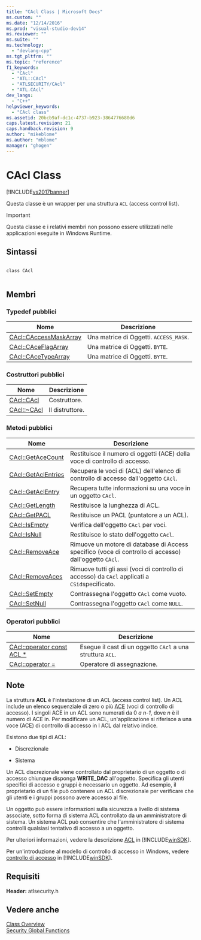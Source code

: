 ```yaml
---
title: "CAcl Class | Microsoft Docs"
ms.custom: ""
ms.date: "12/14/2016"
ms.prod: "visual-studio-dev14"
ms.reviewer: ""
ms.suite: ""
ms.technology: 
  - "devlang-cpp"
ms.tgt_pltfrm: ""
ms.topic: "reference"
f1_keywords: 
  - "CAcl"
  - "ATL::CAcl"
  - "ATLSECURITY/CAcl"
  - "ATL.CAcl"
dev_langs: 
  - "C++"
helpviewer_keywords: 
  - "CAcl class"
ms.assetid: 20bcb9af-dc1c-4737-b923-3864776680d6
caps.latest.revision: 21
caps.handback.revision: 9
author: "mikeblome"
ms.author: "mblome"
manager: "ghogen"
---
```

# CAcl Class
[!INCLUDE[vs2017banner](../../assembler/inline/includes/vs2017banner.md)]

Questa classe è un wrapper per una struttura `ACL` \(access control list\).  
  
> [!IMPORTANT]
>  Questa classe e i relativi membri non possono essere utilizzati nelle applicazioni eseguite in Windows Runtime.  
  
## Sintassi  
  
```  
  
class CAcl  
  
```  
  
## Membri  
  
### Typedef pubblici  
  
|Nome|Descrizione|  
|----------|-----------------|  
|[CAcl::CAccessMaskArray](../Topic/CAcl::CAccessMaskArray.md)|Una matrice di Oggetti. `ACCESS_MASK`.|  
|[CAcl::CAceFlagArray](../Topic/CAcl::CAceFlagArray.md)|Una matrice di Oggetti. `BYTE`.|  
|[CAcl::CAceTypeArray](../Topic/CAcl::CAceTypeArray.md)|Una matrice di Oggetti. `BYTE`.|  
  
### Costruttori pubblici  
  
|Nome|Descrizione|  
|----------|-----------------|  
|[CAcl::CAcl](../Topic/CAcl::CAcl.md)|Costruttore.|  
|[CAcl::~CAcl](../Topic/CAcl::~CAcl.md)|Il distruttore.|  
  
### Metodi pubblici  
  
|Nome|Descrizione|  
|----------|-----------------|  
|[CAcl::GetAceCount](../Topic/CAcl::GetAceCount.md)|Restituisce il numero di oggetti \(ACE\) della voce di controllo di accesso.|  
|[CAcl::GetAclEntries](../Topic/CAcl::GetAclEntries.md)|Recupera le voci di \(ACL\) dell'elenco di controllo di accesso dall'oggetto `CAcl`.|  
|[CAcl::GetAclEntry](../Topic/CAcl::GetAclEntry.md)|Recupera tutte informazioni su una voce in un oggetto `CAcl`.|  
|[CAcl::GetLength](../Topic/CAcl::GetLength.md)|Restituisce la lunghezza di ACL.|  
|[CAcl::GetPACL](../Topic/CAcl::GetPACL.md)|Restituisce un PACL \(puntatore a un ACL\).|  
|[CAcl::IsEmpty](../Topic/CAcl::IsEmpty.md)|Verifica dell'oggetto `CAcl` per voci.|  
|[CAcl::IsNull](../Topic/CAcl::IsNull.md)|Restituisce lo stato dell'oggetto `CAcl`.|  
|[CAcl::RemoveAce](../Topic/CAcl::RemoveAce.md)|Rimuove un motore di database di Access specifico \(voce di controllo di accesso\) dall'oggetto `CAcl`.|  
|[CAcl::RemoveAces](../Topic/CAcl::RemoveAces.md)|Rimuove tutti gli assi \(voci di controllo di accesso\) da `CAcl` applicati a `CSid`specificato.|  
|[CAcl::SetEmpty](../Topic/CAcl::SetEmpty.md)|Contrassegna l'oggetto `CAcl` come vuoto.|  
|[CAcl::SetNull](../Topic/CAcl::SetNull.md)|Contrassegna l'oggetto `CAcl` come `NULL`.|  
  
### Operatori pubblici  
  
|Nome|Descrizione|  
|----------|-----------------|  
|[CAcl::operator const ACL \*](../Topic/CAcl::operator%20const%20ACL%20*.md)|Esegue il cast di un oggetto `CAcl` a una struttura `ACL`.|  
|[CAcl::operator \=](../Topic/CAcl::operator%20=.md)|Operatore di assegnazione.|  
  
## Note  
 La struttura **ACL** è l'intestazione di un ACL \(access control list\).  Un ACL include un elenco sequenziale di zero o più [ACE](http://msdn.microsoft.com/library/windows/desktop/aa374868) \(voci di controllo di accesso\).  I singoli ACE in un ACL sono numerati da 0 *a n\-1*, dove *n* è il numero di ACE in.  Per modificare un ACL, un'applicazione si riferisce a una voce \(ACE\) di controllo di accesso in l ACL dal relativo indice.  
  
 Esistono due tipi di ACL:  
  
-   Discrezionale  
  
-   Sistema  
  
 Un ACL discrezionale viene controllato dal proprietario di un oggetto o di accesso chiunque disponga **WRITE\_DAC** all'oggetto.  Specifica gli utenti specifici di accesso e gruppi è necessario un oggetto.  Ad esempio, il proprietario di un file può contenere un ACL discrezionale per verificare che gli utenti e i gruppi possono avere accesso al file.  
  
 Un oggetto può essere informazioni sulla sicurezza a livello di sistema associate, sotto forma di sistema ACL controllato da un amministratore di sistema.  Un sistema ACL può consentire che l'amministratore di sistema controlli qualsiasi tentativo di accesso a un oggetto.  
  
 Per ulteriori informazioni, vedere la descrizione [ACL](http://msdn.microsoft.com/library/windows/desktop/aa374872) in [!INCLUDE[winSDK](../../atl/includes/winsdk_md.md)].  
  
 Per un'introduzione al modello di controllo di accesso in Windows, vedere [controllo di accesso](http://msdn.microsoft.com/library/windows/desktop/aa374860) in [!INCLUDE[winSDK](../../atl/includes/winsdk_md.md)].  
  
## Requisiti  
 **Header:** atlsecurity.h  
  
## Vedere anche  
 [Class Overview](../../atl/atl-class-overview.md)   
 [Security Global Functions](../../atl/reference/security-global-functions.md)